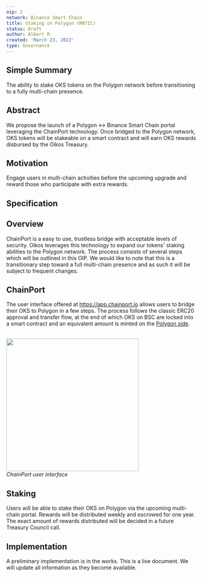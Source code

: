 ```yaml
---
oip: 2
network: Binance Smart Chain
title: Staking on Polygon (MATIC)
status: Draft
author: Albert R.
created: 'March 23, 2022'
type: Governance
---
```


## Simple Summary
The ability to stake OKS tokens on the Polygon network before transitioning to a fully multi-chain presence.

## Abstract
We propose the launch of a Polygon <-> Binance Smart Chain portal leveraging the ChainPort technology. Once bridged to the Polygon network, OKS tokens will be stakeable on a smart contract and will earn OKS rewards disbursed by the Oikos Treasury.  

## Motivation
Engage users in multi-chain activities before the upcoming upgrade and reward those who participate with extra rewards. 

## Specification
## Overview
ChainPort is a easy to use, trustless bridge with acceptable levels of security. Oikos leverages this technology to expand our tokens' staking abilities to the Polygon network. The process consists of several steps which will be outlined in this OIP.
We would like to note that this is a transitionary step toward a full multi-chain presence and as such it will be subject to frequent changes.  


## ChainPort
The user interface offered at https://app.chainport.io allows users to bridge their OKS to Polygon in a few steps. The process follows the classic ERC20 approval and transfer flow, at the end of which OKS on BSC are locked into a smart contract and an equivalent amount is minted on the [Polygon side](https://polygonscan.com/address/0xAA59eec0E39505104c6Ada6fEC944aef04E1E759).

<br /><img src="https://raw.githubusercontent.com/oikos-cash/assets/master/media/wall.png" width="350"><br /><i>ChainPort user interface</i><br />

## Staking
Users will be able to stake their OKS on Polygon via the upcoming multi-chain portal. Rewards will be distributed weekly and escrowed for one year.
The exact amount of rewards distributed will be decided in a future Treasury Council call. 

## Implementation
A preliminary implementation is in the works. This is a live document. We will update all information as they become available.
